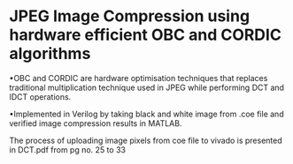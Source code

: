 # JPEG Image Compression using hardware efficient OBC and CORDIC algorithms

•OBC and CORDIC are hardware optimisation techniques that replaces traditional multiplication technique used in
JPEG while performing DCT and IDCT operations.

•Implemented in Verilog by taking black and white image from .coe file and verified image compression results in MATLAB.


 The process of uploading image pixels from coe file to vivado is presented in DCT.pdf from pg no. 25 to 33
